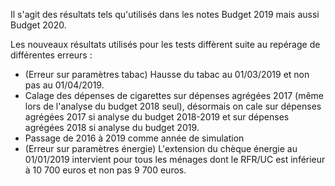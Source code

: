 Il s'agit des résultats tels qu'utilisés dans les notes Budget 2019 mais aussi Budget 2020.

Les nouveaux résultats utilisés pour les tests diffèrent suite au repérage de différentes erreurs :

  - (Erreur sur paramètres tabac) Hausse du tabac au 01/03/2019 et non pas au 01/04/2019.
  - Calage des dépenses de cigarettes sur dépenses agrégées 2017 (même lors de l'analyse du budget 2018 seul), désormais on cale sur dépenses agrégées 2017 si analyse du budget 2018-2019 et sur dépenses agrégées 2018 si analyse du budget 2019.
  - Passage de 2016 à 2019 comme année de simulation
  - (Erreur sur paramètres énergie) L'extension du chèque énergie au 01/01/2019 intervient pour tous les ménages dont le RFR/UC est inférieur à 10 700 euros et non pas 9 700 euros.